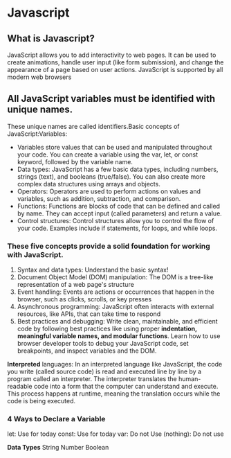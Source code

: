 # Javascript

## What is Javascript?

 JavaScript allows you to add interactivity to web pages. It can be used to create animations, handle user input (like form submission), and change the appearance of a page based on user actions. JavaScript is supported by all modern web browsers

## All JavaScript variables must be identified with unique names.

These unique names are called identifiers.Basic concepts of JavaScript:Variables:

* Variables store values that can be used and manipulated throughout your code. You can create a variable using the var, let, or const keyword, followed by the variable name.
* Data types: JavaScript has a few basic data types, including numbers, strings (text), and booleans (true/false). You can also create more complex data structures using arrays and objects.
* Operators: Operators are used to perform actions on values and variables, such as addition, subtraction, and comparison.
* Functions: Functions are blocks of code that can be defined and called by name. They can accept input (called parameters) and return a value.
* Control structures: Control structures allow you to control the flow of your code. Examples include if statements, for loops, and while loops.

### These five concepts provide a solid foundation for working with JavaScript.

1. Syntax and data types: Understand the basic syntax!
2. Document Object Model (DOM) manipulation: The DOM is a tree-like representation of a web page's structure
3. Event handling: Events are actions or occurrences that happen in the browser, such as clicks, scrolls, or key presses
4. Asynchronous programming: JavaScript often interacts with external resources, like APIs, that can take time to respond
5. Best practices and debugging: Write clean, maintainable, and efficient code by following best practices like using proper **indentation, meaningful variable names, and modular functions**. Learn how to use browser developer tools to debug your JavaScript code, set breakpoints, and inspect variables and the DOM.

**Interpreted** languages: In an interpreted language like JavaScript, the code you write (called source code) is read and executed line by line by a program called an interpreter. The interpreter translates the human-readable code into a form that the computer can understand and execute. This process happens at runtime, meaning the translation occurs while the code is being executed.

### 4 Ways to Declare a Variable

let: Use for today 
const: Use for today
var: Do not Use
(nothing): Do not use

**Data Types**
String
Number
Boolean



